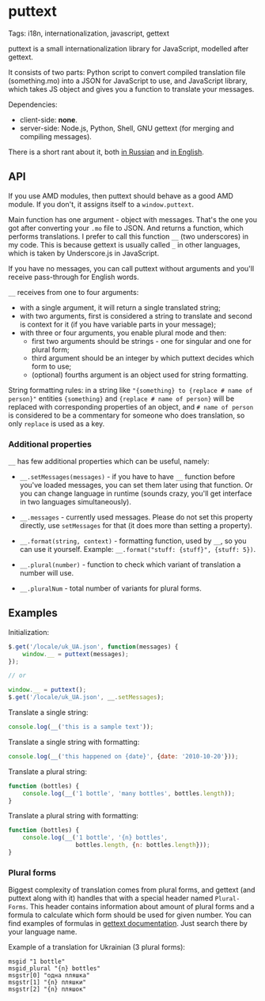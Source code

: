 # puttext

Tags: i18n, internationalization, javascript, gettext

puttext is a small internationalization library for JavaScript, modelled after
gettext.

It consists of two parts: Python script to convert compiled translation file
(something.mo) into a JSON for JavaScript to use, and JavaScript library, which
takes JS object and gives you a function to translate your messages.

Dependencies:

- client-side: **none**.
- server-side: Node.js, Python, Shell, GNU gettext (for merging and compiling
  messages).

There is a short rant about it, both
[in Russian](http://solovyov.net/blog/2013/i18n/) and
[in English](http://solovyov.net/en/2013/i18n/).

## API

If you use AMD modules, then puttext should behave as a good AMD module. If you
don't, it assigns itself to a `window.puttext`.

Main function has one argument - object with messages. That's the one you got
after converting your `.mo` file to JSON. And returns a function, which performs
translations. I prefer to call this function `__` (two underscores) in my
code. This is because gettext is usually called `_` in other languages, which is
taken by Underscore.js in JavaScript.

If you have no messages, you can call puttext without arguments and you'll
receive pass-through for English words.

`__` receives from one to four arguments:

- with a single argument, it will return a single translated string;
- with two arguments, first is considered a string to translate and second is
  context for it (if you have variable parts in your message);
- with three or four arguments, you enable plural mode and then:
  - first two arguments should be strings - one for singular and one for plural
    form;
  - third argument should be an integer by which puttext decides which form to
    use;
  - (optional) fourths argument is an object used for string formatting.

String formatting rules: in a string like `"{something} to {replace # name of
person}"` entities `{something}` and `{replace # name of person}` will be
replaced with corresponding properties of an object, and `# name of person` is
considered to be a commentary for someone who does translation, so only
`replace` is used as a key.

### Additional properties

`__` has few additional properties which can be useful, namely:

- `__.setMessages(messages)` - if you have to have `__` function before you've
  loaded messages, you can set them later using that function. Or you can change
  language in runtime (sounds crazy, you'll get interface in two languages
  simultaneously).

- `__.messages` - currently used messages. Please do not set this property
  directly, use `setMessages` for that (it does more than setting a property).

- `__.format(string, context)` - formatting function, used by `__`, so you can
  use it yourself. Example: `__.format("stuff: {stuff}", {stuff: 5})`.

- `__.plural(number)` - function to check which variant of translation a number
  will use.

- `__.pluralNum` - total number of variants for plural forms.

## Examples

Initialization:

```javascript
$.get('/locale/uk_UA.json', function(messages) {
    window.__ = puttext(messages);
});

// or

window.__ = puttext();
$.get('/locale/uk_UA.json', __.setMessages);
```

Translate a single string:

```javascript
console.log(__('this is a sample text'));
```

Translate a single string with formatting:

```javascript
console.log(__('this happened on {date}', {date: '2010-10-20'}));
```

Translate a plural string:

```javascript
function (bottles) {
    console.log(__('1 bottle', 'many bottles', bottles.length));
}
```

Translate a plural string with formatting:

```javascript
function (bottles) {
    console.log(__('1 bottle', '{n} bottles',
                   bottles.length, {n: bottles.length}));
}
```

### Plural forms

Biggest complexity of translation comes from plural forms, and gettext (and
puttext along with it) handles that with a special header named
`Plural-Forms`. This header contains information about amount of plural forms
and a formula to calculate which form should be used for given number. You can
find examples of formulas in
[gettext documentation](http://www.gnu.org/software/gettext/manual/html_node/Plural-forms.html).
Just search there by your language name.

Example of a translation for Ukrainian (3 plural forms):

```
msgid "1 bottle"
msgid_plural "{n} bottles"
msgstr[0] "одна пляшка"
msgstr[1] "{n} пляшки"
msgstr[2] "{n} пляшок"
```
